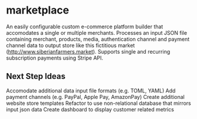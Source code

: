 # marketplace
An easily configurable custom e-commerce platform builder that accomodates a single or multiple merchants.
Processes an input JSON file containing merchant, products, media, authentication channel and payment channel data to output store like this fictitious market (http://www.siberianfarmers.market).
Supports single and recurring subscription payments using Stripe API.


## Next Step Ideas
Accomodate additional data input file formats (e.g. TOML, YAML)
Add payment channels (e.g. PayPal, Apple Pay, AmazonPay)
Create additional website store templates
Refactor to use non-relational database that mirrors input json data
Create dashboard to display customer related metrics
